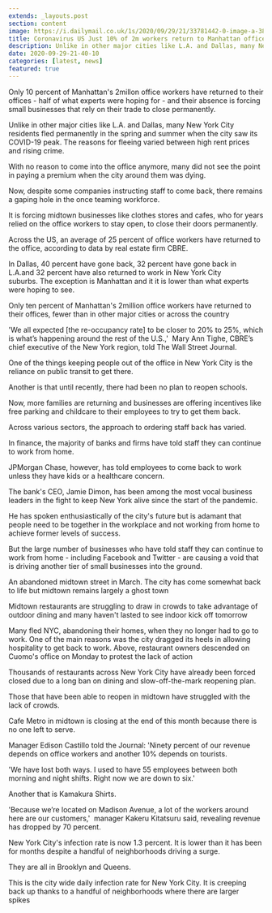 ```yaml
---
extends: _layouts.post
section: content
image: https://i.dailymail.co.uk/1s/2020/09/29/21/33781442-0-image-a-38_1601411599575.jpg 
title: Coronavirus US Just 10% of 2m workers return to Manhattan offices 
description: Unlike in other major cities like L.A. and Dallas, many New York City residents fled permanently in the spring and summer when the city saw its COVID-19 peak. 
date: 2020-09-29-21-40-10 
categories: [latest, news] 
featured: true 
--- 
```

Only 10 percent of Manhattan's 2millon office workers have returned to their offices - half of what experts were hoping for - and their absence is forcing small businesses that rely on their trade to close permanently. 

Unlike in other major cities like L.A. and Dallas, many New York City residents fled permanently in the spring and summer when the city saw its COVID-19 peak. The reasons for fleeing varied between high rent prices and rising crime. 

With no reason to come into the office anymore, many did not see the point in paying a premium when the city around them was dying. 

Now, despite some companies instructing staff to come back, there remains a gaping hole in the once teaming workforce.

It is forcing midtown businesses like clothes stores and cafes, who for years relied on the office workers to stay open, to close their doors permanently. 

Across the US, an average of 25 percent of office workers have returned to the office, according to data by real estate firm CBRE.

In Dallas, 40 percent have gone back, 32 percent have gone back in L.A.and 32 percent have also returned to work in New York City suburbs. The exception is Manhattan and it it is lower than what experts were hoping to see. 

Only ten percent of Manhattan's 2million office workers have returned to their offices, fewer than in other major cities or across the country 

'We all expected [the re-occupancy rate] to be closer to 20% to 25%, which is what’s happening around the rest of the U.S.,'  Mary Ann Tighe, CBRE’s chief executive of the New York region, told The Wall Street Journal. 

One of the things keeping people out of the office in New York City is the reliance on public transit to get there.

Another is that until recently, there had been no plan to reopen schools. 

Now, more families are returning and businesses are offering incentives like free parking and childcare to their employees to try to get them back. 

Across various sectors, the approach to ordering staff back has varied. 

In finance, the majority of banks and firms have told staff they can continue to work from home. 

JPMorgan Chase, however, has told employees to come back to work unless they have kids or a healthcare concern. 

The bank's CEO, Jamie Dimon, has been among the most vocal business leaders in the fight to keep New York alive since the start of the pandemic. 

He has spoken enthusiastically of the city's future but is adamant that people need to be together in the workplace and not working from home to achieve former levels of success. 

But the large number of businesses who have told staff they can continue to work from home - including Facebook and Twitter - are causing a void that is driving another tier of small businesses into the ground.

An abandoned midtown street in March. The city has come somewhat back to life but midtown remains largely a ghost town 

Midtown restaurants are struggling to draw in crowds to take advantage of outdoor dining and many haven't lasted to see indoor kick off tomorrow 

Many fled NYC, abandoning their homes, when they no longer had to go to work. One of the main reasons was the city dragged its heels in allowing hospitality to get back to work. Above, restaurant owners descended on Cuomo's office on Monday to protest the lack of action 

Thousands of restaurants across New York City have already been forced closed due to a long ban on dining and slow-off-the-mark reopening plan.  

Those that have been able to reopen in midtown have struggled with the lack of crowds. 

Cafe Metro in midtown is closing at the end of this month because there is no one left to serve. 

Manager Edison Castillo told the Journal: 'Ninety percent of our revenue depends on office workers and another 10% depends on tourists. 

'We have lost both ways. I used to have 55 employees between both morning and night shifts. Right now we are down to six.'  

Another that is Kamakura Shirts. 

'Because we’re located on Madison Avenue, a lot of the workers around here are our customers,'  manager Kakeru Kitatsuru said, revealing revenue has dropped by 70 percent. 

New York City's infection rate is now 1.3 percent. It is lower than it has been for months despite a handful of neighborhoods driving a surge. 

They are all in Brooklyn and Queens.  

This is the city wide daily infection rate for New York City. It is creeping back up thanks to a handful of neighborhoods where there are larger spikes 

